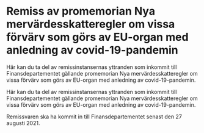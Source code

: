 # Remiss av promemorian Nya mervärdesskatteregler om vissa förvärv som görs av EU-organ med anledning av covid-19-pandemin

Här kan du ta del av remissinstansernas yttranden som inkommit till Finansdepartementet gällande promemorian Nya mervärdesskatteregler om vissa förvärv som görs av EU-organ med anledning av covid-19-pandemin.

Här kan du ta del av remissinstansernas yttranden som inkommit till Finansdepartementet gällande promemorian Nya mervärdesskatteregler om vissa förvärv som görs av EU-organ med anledning av covid-19-pandemin.

Remissvaren ska ha kommit in till Finansdepartementet senast den 27 augusti 2021.

